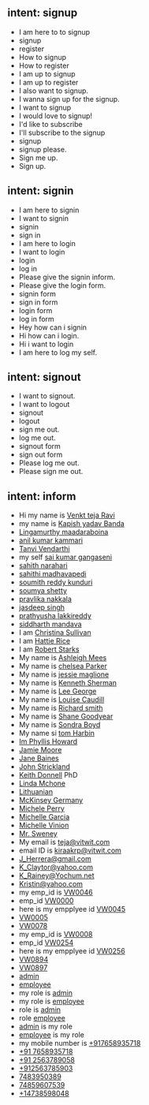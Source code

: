 ## intent: signup
- I am here to to signup
- signup
- register
- How to signup
- How to register
- I am up to signup
- I am up to register
- I also want to signup.
- I wanna sign up for the signup.
- I want to signup
- I would love to signup!
- I'd like to subscribe
- I'll subscribe to the signup
- signup
- signup please.
- Sign me up.
- Sign up.

## intent: signin
- I am here to signin
- I want to signin
- signin
- sign in
- I am here to login
- I want to login
- login
- log in
- Please give the signin inform.
- Please give the login form.
- signin form
- sign in form
- login form
- log in form
- Hey how can i signin
- Hi how can i login.
- Hi i want to login
- I am here to log my self.

## intent: signout
- I want to signout.
- I want to logout
- signout
- logout
- sign me out.
- log me out.
- signout form
- sign out form
- Please log me out.
- Please sign me out.

## intent: inform
- Hi my name is [Venkt teja Ravi](name)
- my name is [Kapish yadav Banda](name)
- [Lingamurthy maadaraboina](name)
- [anil kumar kammari](name)
- [Tanvi Vendarthi](name)
- my self [sai kumar gangaseni](name)
- [sahith narahari](name)
- [sahithi madhavapedi](name)
- [soumith reddy kunduri](name)
- [soumya shetty](name)
- [pravlika nakkala](name)
- [jasdeep singh](name)
- [prathyusha lakkireddy](name)
- [siddharth mandava](name)
- I am [Christina Sullivan](name)
- I am [Hattie Rice](name)
- I am [Robert Starks](name)
- My name is [Ashleigh Mees](name)
- My name is [chelsea Parker](name)
- My name is [jessie maglione](name)
- My name is [Kenneth Sherman](name)
- My name is [Lee George](name)
- My name is [Louise Caudill](name)
- My name is [Richard smith](name)
- My name is [Shane Goodyear](name)
- My name is [Sondra Boyd](name)
- My name si [tom Harbin](name)
- [Im Phyllis Howard](name)
- [Jamie Moore](name)
- [Jane Baines](name)
- [John Strickland](name)
- [Keith Donnell](name) PhD
- [Linda Mchone](name)
- [Lithuanian](language)
- [McKinsey Germany](company)
- [Michele Perry](name)
- [Michelle Garcia](name)
- [Michelle Vinion](name)
- [Mr. Sweney](name)
- My email is [teja@vitwit.com](email)
- email ID is [kiraakrp@vitwit.com](email)
- [J_Herrera@gmail.com](email)
- [K_Claytor@yahoo.com](email)
- [K_Rainey@Yochum.net](email)
- [Kristin@yahoo.com](email)
- my emp_id is [VW0046](emp_id)
- emp_id [VW0000](emp_id)
- here is my empplyee id [VW0045](emp_id)
- [VW0005](emp_id)
- [VW0078](emp_id)
- my emp_id is [VW0008](emp_id)
- emp_id [VW0254](emp_id)
- here is my empplyee id [VW0256](emp_id)
- [VW0894](emp_id)
- [VW0897](emp_id)
- [admin](role)
- [employee](role)
- my role is [admin](role)
- my role is [employee](role)
- role is [admin](role)
- role [employee](role)
- [admin](role) is my role
- [employee](role) is my role
- my mobile number is [+917658935718](mobile)
- [+91 7658935718](mobile)
- [+91 2563789058](mobile)
- [+912563785903](mobile)
- [7483950389](mobile)
- [74859607539](mobile)
- [+14738598048](mobile)
